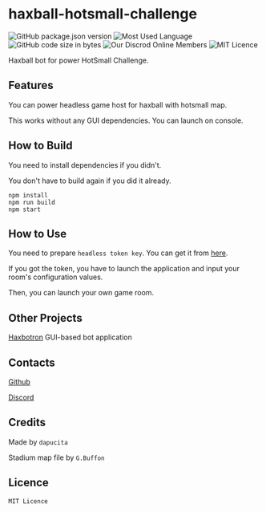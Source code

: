 # haxball-hotsmall-challenge
![GitHub package.json version](https://img.shields.io/github/package-json/v/dapucita/haxball-hotsmall-challenge?style=flat-square)
![Most Used Language](https://img.shields.io/github/languages/top/dapucita/haxball-hotsmall-challenge?style=flat-square)
![GitHub code size in bytes](https://img.shields.io/github/languages/code-size/dapucita/haxball-hotsmall-challenge?style=flat-square)
![Our Discrod Online Members](https://img.shields.io/discord/602402864647634954?style=flat-square)
![MIT Licence](https://img.shields.io/github/license/dapucita/haxball-hotsmall-challenge?style=flat-square)

Haxball bot for power HotSmall Challenge.

## Features
You can power headless game host for haxball with hotsmall map.

This works without any GUI dependencies. You can launch on console.

## How to Build
You need to install dependencies if you didn't.

You don't have to build again if you did it already.

```
npm install
npm run build
npm start
```
## How to Use
You need to prepare `headless token key`. You can get it from [here](https://www.haxball.com/headlesstoken).

If you got the token, you have to launch the application and input your room's configuration values.

Then, you can launch your own game room.

## Other Projects
[Haxbotron](https://github.com/dapucita/haxbotron) GUI-based bot application

## Contacts
[Github](https://github.com/dapucita/haxball-hotsmall-challenge)

[Discord](https://discord.gg/qfg45B2)
## Credits
Made by `dapucita`

Stadium map file by `G.Buffon`

## Licence
`MIT Licence`